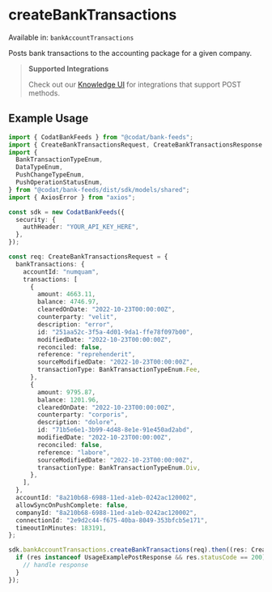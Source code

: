# createBankTransactions
Available in: `bankAccountTransactions`

Posts bank transactions to the accounting package for a given company.

> **Supported Integrations**
> 
> Check out our [Knowledge UI](https://knowledge.codat.io/supported-features/accounting?view=tab-by-data-type&dataType=bankTransactions) for integrations that support POST methods.

## Example Usage
```typescript
import { CodatBankFeeds } from "@codat/bank-feeds";
import { CreateBankTransactionsRequest, CreateBankTransactionsResponse } from "@codat/bank-feeds/dist/sdk/models/operations";
import {
  BankTransactionTypeEnum,
  DataTypeEnum,
  PushChangeTypeEnum,
  PushOperationStatusEnum,
} from "@codat/bank-feeds/dist/sdk/models/shared";
import { AxiosError } from "axios";

const sdk = new CodatBankFeeds({
  security: {
    authHeader: "YOUR_API_KEY_HERE",
  },
});

const req: CreateBankTransactionsRequest = {
  bankTransactions: {
    accountId: "numquam",
    transactions: [
      {
        amount: 4663.11,
        balance: 4746.97,
        clearedOnDate: "2022-10-23T00:00:00Z",
        counterparty: "velit",
        description: "error",
        id: "251aa52c-3f5a-4d01-9da1-ffe78f097b00",
        modifiedDate: "2022-10-23T00:00:00Z",
        reconciled: false,
        reference: "reprehenderit",
        sourceModifiedDate: "2022-10-23T00:00:00Z",
        transactionType: BankTransactionTypeEnum.Fee,
      },
      {
        amount: 9795.87,
        balance: 1201.96,
        clearedOnDate: "2022-10-23T00:00:00Z",
        counterparty: "corporis",
        description: "dolore",
        id: "71b5e6e1-3b99-4d48-8e1e-91e450ad2abd",
        modifiedDate: "2022-10-23T00:00:00Z",
        reconciled: false,
        reference: "labore",
        sourceModifiedDate: "2022-10-23T00:00:00Z",
        transactionType: BankTransactionTypeEnum.Div,
      },
    ],
  },
  accountId: "8a210b68-6988-11ed-a1eb-0242ac120002",
  allowSyncOnPushComplete: false,
  companyId: "8a210b68-6988-11ed-a1eb-0242ac120002",
  connectionId: "2e9d2c44-f675-40ba-8049-353bfcb5e171",
  timeoutInMinutes: 183191,
};

sdk.bankAccountTransactions.createBankTransactions(req).then((res: CreateBankTransactionsResponse | AxiosError) => {
  if (res instanceof UsageExamplePostResponse && res.statusCode == 200) {
    // handle response
  }
});
```